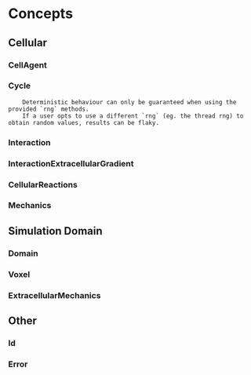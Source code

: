 # Concepts

<!-- //! - All traits should work in a continuous fashion
//!     - Use getters/setters to alter internal variables
//!     - Objects calculate increments which can be used in complex solvers
//!     - In the future we want to also calculate errors and have adaptive techniques for solving
//! - Goal: Any panic that can occur should be user-generated
//!     - we want to catch all errors
//!     - Goal: evaluate error type and reduce step-size for solving (or solver altogether) and try again from last breakpoint -->

## Cellular
### CellAgent
### Cycle
```admonish warning
    Deterministic behaviour can only be guaranteed when using the provided `rng` methods.
    If a user opts to use a different `rng` (eg. the thread rng) to obtain random values, results can be flaky.
```
### Interaction
### InteractionExtracellularGradient
### CellularReactions
### Mechanics

## Simulation Domain
### Domain
### Voxel
### ExtracellularMechanics

## Other
### Id
### Error

<!-- TODO>
